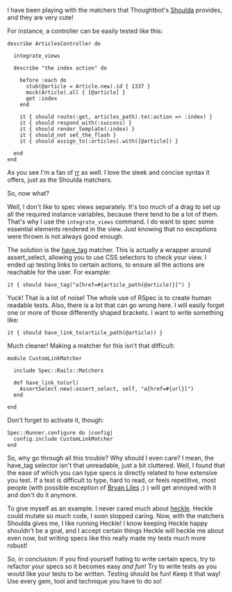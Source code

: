I have been playing with the matchers that Thoughtbot's [Shoulda](http://www.thoughtbot.com/projects/shoulda/) provides, and they are very cute!

For instance, a controller can be easily tested like this:

    describe ArticlesController do

      integrate_views

      describe "the index action" do

        before :each do
          stub(@article = Article.new).id { 1337 }
          mock(Article).all { [@article] }
          get :index
        end

        it { should route(:get, articles_path).to(:action => :index) }
        it { should respond_with(:success) }
        it { should render_template(:index) }
        it { should_not set_the_flash }
        it { should assign_to(:articles).with([@article]) }

      end
    end

As you see I'm a fan of [rr](http://github.com/btakita/rr/) as well. I love the sleek and concise syntax it offers, just as the Shoulda matchers.

So, now what?

Well, I don't like to spec views separately. It's too much of a drag to set up all the required instance variables, because there tend to be a lot of them. That's why I use the `integrate_views` command. I do want to spec some essential elements rendered in the view. Just knowing that no exceptions were thrown is not always good enough.

The solution is the [have_tag](http://rubypond.com/articles/2008/03/31/using-rspec-have_tag/) matcher. This is actually a wrapper around assert_select, allowing you to use CSS selectors to check your view. I ended up testing links to certain actions, to ensure all the actions are reachable for the user. For example:

    it { should have_tag("a[href=#{article_path(@article)}]") }

Yuck! That is a lot of noise! The whole use of RSpec is to create human readable tests. Also, there is a lot that can go wrong here. I will easily forget one or more of those differently shaped brackets. I want to write something like:

    it { should have_link_to(article_path(@article)) }

Much cleaner! Making a matcher for this isn't that difficult:

    module CustomLinkMatcher

      include Spec::Rails::Matchers

      def have_link_to(url)
        AssertSelect.new(:assert_select, self, "a[href=#{url}]")
      end

    end

Don't forget to activate it, though:

    Spec::Runner.configure do |config|
      config.include CustomLinkMatcher
    end

So, why go through all this trouble? Why should I even care? I mean, the have_tag selector isn't that unreadable, just a bit cluttered. Well, I found that the ease of which you can type specs is directly related to how extensive you test. If a test is difficult to type, hard to read, or feels repetitive, most people (with possible exception of [Bryan Liles](http://smartic.us/) ;) ) will get annoyed with it and don't do it anymore.

To give myself as an example. I never cared much about [heckle](http://ruby.sadi.st/Heckle.html). Heckle could mutate so much code, I soon stopped caring. Now, with the matchers Shoulda gives me, I like running Heckle! I know keeping Heckle happy shouldn't be a goal, and I accept certain things Heckle will heckle me about even now, but writing specs like this really made my tests much more robust!

So, in conclusion: if you find yourself hating to write certain specs, try to refactor your specs so it becomes easy *and fun*! Try to write tests as you would like your tests to be written. Testing should be fun! Keep it that way! Use every gem, tool and technique you have to do so!
